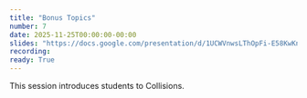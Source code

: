 ```yaml
---
title: "Bonus Topics"
number: 7
date: 2025-11-25T00:00:00-00:00
slides: "https://docs.google.com/presentation/d/1UCWVnwsLThOpFi-E58KwKnKx1eRfbaQKeL6TMyR6WlI/edit?usp=sharing"
recording:
ready: True
---
```


This session introduces students to Collisions. 

